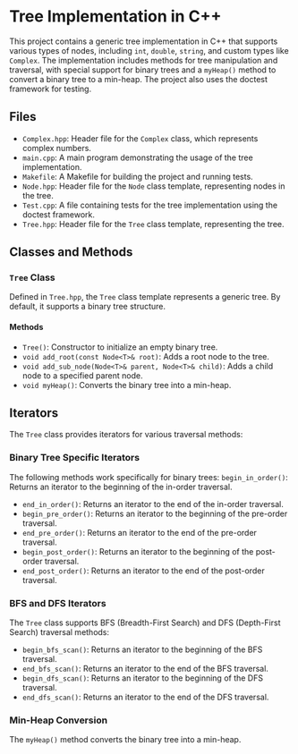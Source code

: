 # Tree Implementation in C++

This project contains a generic tree implementation in C++ that supports various types of nodes, including `int`, `double`, `string`, and custom types like `Complex`. The implementation includes methods for tree manipulation and traversal, with special support for binary trees and a `myHeap()` method to convert a binary tree to a min-heap. The project also uses the doctest framework for testing.

## Files

- `Complex.hpp`: Header file for the `Complex` class, which represents complex numbers.
- `main.cpp`: A main program demonstrating the usage of the tree implementation.
- `Makefile`: A Makefile for building the project and running tests.
- `Node.hpp`: Header file for the `Node` class template, representing nodes in the tree.
- `Test.cpp`: A file containing tests for the tree implementation using the doctest framework.
- `Tree.hpp`: Header file for the `Tree` class template, representing the tree.

## Classes and Methods

### `Tree` Class

Defined in `Tree.hpp`, the `Tree` class template represents a generic tree. By default, it supports a binary tree structure.

#### Methods

- `Tree()`: Constructor to initialize an empty binary tree.
- `void add_root(const Node<T>& root)`: Adds a root node to the tree.
- `void add_sub_node(Node<T>& parent, Node<T>& child)`: Adds a child node to a specified parent node.
- `void myHeap()`: Converts the binary tree into a min-heap.

## Iterators

The `Tree` class provides iterators for various traversal methods:

### Binary Tree Specific Iterators

The following methods work specifically for binary trees:
 `begin_in_order()`: Returns an iterator to the beginning of the in-order traversal.
- `end_in_order()`: Returns an iterator to the end of the in-order traversal.
- `begin_pre_order()`: Returns an iterator to the beginning of the pre-order traversal.
- `end_pre_order()`: Returns an iterator to the end of the pre-order traversal.
- `begin_post_order()`: Returns an iterator to the beginning of the post-order traversal.
- `end_post_order()`: Returns an iterator to the end of the post-order traversal.

### BFS and DFS Iterators

The `Tree` class supports BFS (Breadth-First Search) and DFS (Depth-First Search) traversal methods:

- `begin_bfs_scan()`: Returns an iterator to the beginning of the BFS traversal.
- `end_bfs_scan()`: Returns an iterator to the end of the BFS traversal.
- `begin_dfs_scan()`: Returns an iterator to the beginning of the DFS traversal.
- `end_dfs_scan()`: Returns an iterator to the end of the DFS traversal.

### Min-Heap Conversion

The `myHeap()` method converts the binary tree into a min-heap.
